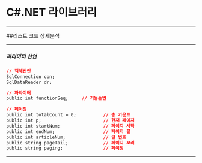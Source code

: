 # C#.NET 라이브러리

-----------------

##리스트 코드 상세분석

-----------------

##### 파라미터 선언

```css
// 객체선언
SqlConnection con;
SqlDataReader dr;

// 파라미터
public int functionSeq;     // 기능순번

// 페이징
public int totalCount = 0;          // 총 카운트
public int p;                       // 현재 페이지
public int startNum;                // 페이지 시작
public int endNum;                  // 페이지 끝
public int articleNum;              // 글 번호
public string pageTail;             // 페이지 꼬리
public string paging;               // 페이징
```

-----------------
